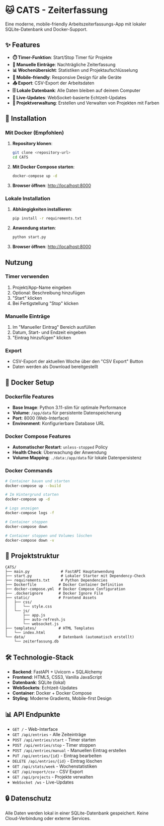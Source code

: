 # 🐱 CATS - Zeiterfassung

Eine moderne, mobile-friendly Arbeitszeiterfassungs-App mit lokaler SQLite-Datenbank und Docker-Support.

## ✨ Features

- **⏱️ Timer-Funktion**: Start/Stop Timer für Projekte
- **📝 Manuelle Einträge**: Nachträgliche Zeiterfassung  
- **📊 Wochenübersicht**: Statistiken und Projektaufschlüsselung
- **📱 Mobile-friendly**: Responsive Design für alle Geräte
- **📤 Export**: CSV-Export der Arbeitsdaten
- **🗄️ Lokale Datenbank**: Alle Daten bleiben auf deinem Computer
- **🔄 Live-Updates**: WebSocket-basierte Echtzeit-Updates
- **🎨 Projektverwaltung**: Erstellen und Verwalten von Projekten mit Farben

## 🚀 Installation

### Mit Docker (Empfohlen)

1. **Repository klonen**:
   ```bash
   git clone <repository-url>
   cd CATS
   ```

2. **Mit Docker Compose starten**:
   ```bash
   docker-compose up -d
   ```

3. **Browser öffnen**: [http://localhost:8000](http://localhost:8000)

### Lokale Installation

1. **Abhängigkeiten installieren**:
   ```bash
   pip install -r requirements.txt
   ```

2. **Anwendung starten**:
   ```bash
   python start.py
   ```

3. **Browser öffnen**: [http://localhost:8000](http://localhost:8000)

## Nutzung

### Timer verwenden
1. Projekt/App-Name eingeben
2. Optional: Beschreibung hinzufügen
3. "Start" klicken
4. Bei Fertigstellung "Stop" klicken

### Manuelle Einträge
1. Im "Manueller Eintrag" Bereich ausfüllen
2. Datum, Start- und Endzeit eingeben
3. "Eintrag hinzufügen" klicken

### Export
- CSV-Export der aktuellen Woche über den "CSV Export" Button
- Daten werden als Download bereitgestellt

## 🐳 Docker Setup

### Dockerfile Features
- **Base Image**: Python 3.11-slim für optimale Performance
- **Volume**: `/app/data` für persistente Datenspeicherung
- **Port**: 8000 (Web-Interface)
- **Environment**: Konfigurierbare Database URL

### Docker Compose Features
- **Automatischer Restart**: `unless-stopped` Policy
- **Health Check**: Überwachung der Anwendung
- **Volume Mapping**: `./data:/app/data` für lokale Datenpersistenz

### Docker Commands

```bash
# Container bauen und starten
docker-compose up --build

# Im Hintergrund starten
docker-compose up -d

# Logs anzeigen
docker-compose logs -f

# Container stoppen
docker-compose down

# Container stoppen und Volumes löschen
docker-compose down -v
```

## 📁 Projektstruktur

```
CATS/
├── main.py              # FastAPI Hauptanwendung
├── start.py             # Lokaler Starter mit Dependency-Check
├── requirements.txt     # Python Dependencies
├── Dockerfile          # Docker Container Definition
├── docker-compose.yml  # Docker Compose Configuration
├── .dockerignore       # Docker Ignore File
├── static/             # Frontend Assets
│   ├── css/
│   │   └── style.css
│   └── js/
│       ├── app.js
│       ├── auto-refresh.js
│       └── websocket.js
├── templates/          # HTML Templates
│   └── index.html
└── data/               # Datenbank (automatisch erstellt)
    └── zeiterfassung.db
```

## 🛠️ Technologie-Stack

- **Backend**: FastAPI + Uvicorn + SQLAlchemy
- **Frontend**: HTML5, CSS3, Vanilla JavaScript
- **Datenbank**: SQLite (lokal)
- **WebSockets**: Echtzeit-Updates
- **Container**: Docker + Docker Compose
- **Styling**: Moderne Gradients, Mobile-first Design

## 📊 API Endpunkte

- `GET /` - Web-Interface
- `GET /api/entries` - Alle Zeiteinträge
- `POST /api/entries/start` - Timer starten
- `POST /api/entries/stop` - Timer stoppen
- `POST /api/entries/manual` - Manuellen Eintrag erstellen
- `PUT /api/entries/{id}` - Eintrag bearbeiten
- `DELETE /api/entries/{id}` - Eintrag löschen
- `GET /api/stats/week` - Wochenstatistiken
- `GET /api/export/csv` - CSV Export
- `GET /api/projects` - Projekte verwalten
- `WebSocket /ws` - Live-Updates


## 🔒 Datenschutz

Alle Daten werden lokal in einer SQLite-Datenbank gespeichert. Keine Cloud-Verbindung oder externe Services.
